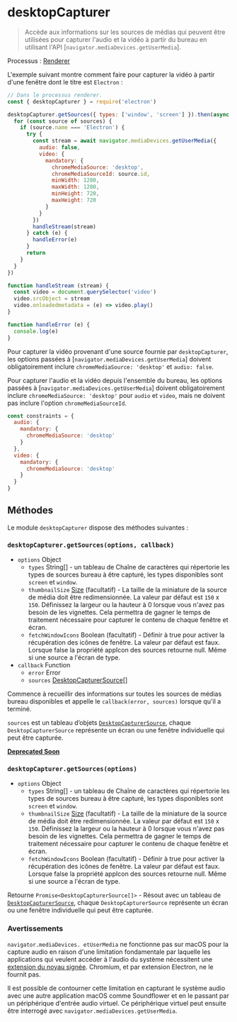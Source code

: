 # desktopCapturer

> Accède aux informations sur les sources de médias qui peuvent être utilisées pour capturer l'audio et la vidéo à partir du bureau en utilisant l'API [`navigator.mediaDevices.getUserMedia`].

Processus : [Renderer](../glossary.md#renderer-process)

L'exemple suivant montre comment faire pour capturer la vidéo à partir d'une fenêtre dont le titre est `Electron` :

```javascript
// Dans le processus renderer.
const { desktopCapturer } = require('electron')

desktopCapturer.getSources({ types: ['window', 'screen'] }).then(async sources => {
  for (const source of sources) {
    if (source.name === 'Electron') {
      try {
        const stream = await navigator.mediaDevices.getUserMedia({
          audio: false,
          video: {
            mandatory: {
              chromeMediaSource: 'desktop',
              chromeMediaSourceId: source.id,
              minWidth: 1280,
              maxWidth: 1280,
              minHeight: 720,
              maxHeight: 720
            }
          }
        })
        handleStream(stream)
      } catch (e) {
        handleError(e)
      }
      return
    }
  }
})

function handleStream (stream) {
  const video = document.querySelector('video')
  video.srcObject = stream
  video.onloadedmetadata = (e) => video.play()
}

function handleError (e) {
  console.log(e)
}
```

Pour capturer la vidéo provenant d'une source fournie par `desktopCapturer`, les options passées à [`navigator.mediaDevices.getUserMedia`] doivent obligatoirement inclure `chromeMediaSource: 'desktop'` et `audio: false`.

Pour capturer l'audio et la vidéo depuis l'ensemble du bureau, les options passées à [`navigator.mediaDevices.getUserMedia`] doivent obligatoirement inclure `chromeMediaSource: 'desktop'` pour `audio` et `video`, mais ne doivent pas inclure l'option `chromeMediaSourceId`.

```javascript
const constraints = {
  audio: {
    mandatory: {
      chromeMediaSource: 'desktop'
    }
  },
  video: {
    mandatory: {
      chromeMediaSource: 'desktop'
    }
  }
}
```

## Méthodes

Le module `desktopCapturer` dispose des méthodes suivantes :

### `desktopCapturer.getSources(options, callback)`

* `options` Object
  * `types` String[] - un tableau de Chaîne de caractères qui répertorie les types de sources bureau à être capturé, les types disponibles sont `screen` et `window`.
  * `thumbnailSize` [Size](structures/size.md) (facultatif) - La taille de la miniature de la source de média doit être redimensionnée. La valeur par défaut est `150` x `150`. Définissez la largeur ou la hauteur à 0 lorsque vous n'avez pas besoin de les vignettes. Cela permettra de gagner le temps de traitement nécessaire pour capturer le contenu de chaque fenêtre et écran.
  * `fetchWindowIcons` Boolean (facultatif) - Définir à true pour activer la récupération des icônes de fenêtre. La valeur par défaut est faux. Lorsque false la propriété appIcon des sources retourne null. Même si une source a l'écran de type.
* `callback` Function
  * `error` Error
  * `sources` [DesktopCapturerSource[]](structures/desktop-capturer-source.md)

Commence à recueillir des informations sur toutes les sources de médias bureau disponibles et appelle le `callback(error, sources)` lorsque qu'il a terminé.

`sources` est un tableau d’objets [`DesktopCapturerSource`](structures/desktop-capturer-source.md), chaque `DesktopCapturerSource` représente un écran ou une fenêtre individuelle qui peut être capturée.

**[Deprecated Soon](modernization/promisification.md)**

### `desktopCapturer.getSources(options)`

* `options` Object
  * `types` String[] - un tableau de Chaîne de caractères qui répertorie les types de sources bureau à être capturé, les types disponibles sont `screen` et `window`.
  * `thumbnailSize` [Size](structures/size.md) (facultatif) - La taille de la miniature de la source de média doit être redimensionnée. La valeur par défaut est `150` x `150`. Définissez la largeur ou la hauteur à 0 lorsque vous n'avez pas besoin de les vignettes. Cela permettra de gagner le temps de traitement nécessaire pour capturer le contenu de chaque fenêtre et écran.
  * `fetchWindowIcons` Boolean (facultatif) - Définir à true pour activer la récupération des icônes de fenêtre. La valeur par défaut est faux. Lorsque false la propriété appIcon des sources retourne null. Même si une source a l'écran de type.

Retourne `Promise<DesktopCapturerSource[]>` - Résout avec un tableau de [`DesktopCapturerSource`](structures/desktop-capturer-source.md), chaque `DesktopCapturerSource` représente un écran ou une fenêtre individuelle qui peut être capturée.

### Avertissements

`navigator.mediaDevices. etUserMedia` ne fonctionne pas sur macOS pour la capture audio en raison d'une limitation fondamentale par laquelle les applications qui veulent accéder à l'audio du système nécessitent une [extension du noyau signée](https://developer.apple.com/library/archive/documentation/Security/Conceptual/System_Integrity_Protection_Guide/KernelExtensions/KernelExtensions.html). Chromium, et par extension Electron, ne le fournit pas.

Il est possible de contourner cette limitation en capturant le système audio avec une autre application macOS comme Soundflower et en le passant par un périphérique d'entrée audio virtuel. Ce périphérique virtuel peut ensuite être interrogé avec `navigator.mediaDevices.getUserMedia`.
